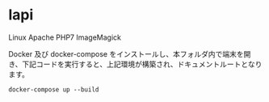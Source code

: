 # lapi
Linux Apache PHP7 ImageMagick

Docker 及び docker-compose をインストールし、本フォルダ内で端末を開き、下記コードを実行すると、上記環境が構築され、ドキュメントルートとなります。

```
docker-compose up --build
```
